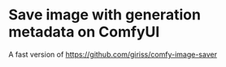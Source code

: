 # Save image with generation metadata on ComfyUI

A fast version of https://github.com/giriss/comfy-image-saver
